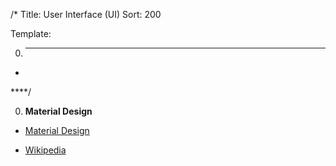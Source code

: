 /*
Title: User Interface (UI)
Sort: 200

Template:

0. ****

  * []()

****/

0. **Material Design**

  * [Material Design](https://material.io/guidelines/)

  * [Wikipedia](https://en.wikipedia.org/wiki/Material_Design)
